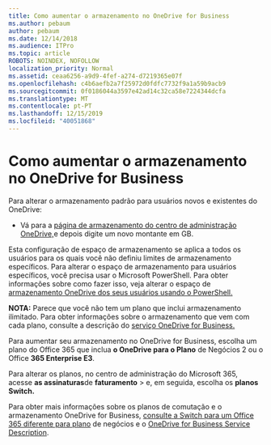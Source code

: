 ```yaml
---
title: Como aumentar o armazenamento no OneDrive for Business
ms.author: pebaum
author: pebaum
ms.date: 12/14/2018
ms.audience: ITPro
ms.topic: article
ROBOTS: NOINDEX, NOFOLLOW
localization_priority: Normal
ms.assetid: ceaa6256-a9d9-4fef-a274-d7219365e07f
ms.openlocfilehash: c4b6aefb2a7f25972d0fdfc7732f9a1a59b9acb9
ms.sourcegitcommit: 0f0186044a3597e42ad14c32ca58e7224344dcfa
ms.translationtype: MT
ms.contentlocale: pt-PT
ms.lasthandoff: 12/15/2019
ms.locfileid: "40051868"
---
```

# <a name="how-to-increase-storage-in-onedrive-for-business"></a>Como aumentar o armazenamento no OneDrive for Business

Para alterar o armazenamento padrão para usuários novos e existentes do OneDrive:
  
- Vá para a [página de armazenamento do centro de administração OneDrive,](https://admin.onedrive.com/?v=StorageSettings)e depois digite um novo montante em GB.
    
Esta configuração de espaço de armazenamento se aplica a todos os usuários para os quais você não definiu limites de armazenamento específicos. Para alterar o espaço de armazenamento para usuários específicos, você precisa usar o Microsoft PowerShell. Para obter informações sobre como fazer isso, veja alterar o espaço de [armazenamento OneDrive dos seus usuários usando o PowerShell.](https://go.microsoft.com/fwlink/?linkid=866402) 
  
 **NOTA:** Parece que você não tem um plano que inclui armazenamento ilimitado. Para obter informações sobre o armazenamento que vem com cada plano, consulte a descrição do [serviço OneDrive for Business.](https://go.microsoft.com/fwlink/p/?LinkID=826071)
  
Para aumentar seu armazenamento no OneDrive for Business, escolha um plano do Office 365 que inclua **o OneDrive para o Plano** de Negócios 2 ou o Office **365 Enterprise E3**. 
  
Para alterar os planos, no centro de administração do Microsoft 365, acesse **as assinaturas**de **faturamento** \> e, em seguida, escolha os **planos Switch.**
  
Para obter mais informações sobre os planos de comutação e o armazenamento OneDrive for Business, [consulte a Switch para um Office 365 diferente para plano](https://go.microsoft.com/fwlink/?LinkId=2031117) de negócios e o [OneDrive for Business Service Description](https://go.microsoft.com/fwlink/?LinkId-2031122).
  

